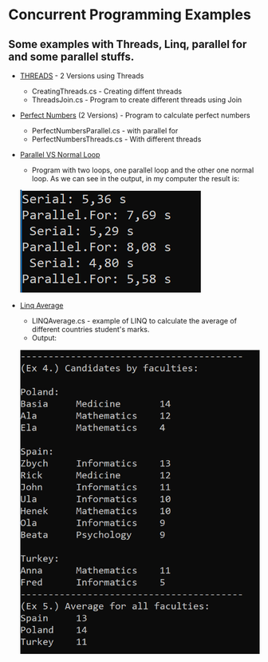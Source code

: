 # Concurrent Programming Examples
## Some examples with Threads, Linq, parallel for and some parallel stuffs.


* [THREADS](Threads/) - 2 Versions using Threads
	*  CreatingThreads.cs - Creating diffent threads
	*  ThreadsJoin.cs - Program to create different threads using Join

* [Perfect Numbers](PerfectNumbers/) (2 Versions) - Program to calculate perfect numbers
	*  PerfectNumbersParallel.cs - with parallel for
	*  PerfectNumbersThreads.cs - With different threads

* [Parallel VS Normal Loop](ParallelVSNormalLoop/)
	*  Program with two loops, one parallel loop and the other one normal loop. As we can see in the output, in my computer the result is:
			
	![Output Image](ParallelVSNormalLoop/output.png)

* [Linq Average](LinqAverage/)
	*  LINQAverage.cs - example of LINQ to calculate the average of different countries student's marks.
	*  Output:

	![Output Image](LinqAverage/imgs/output.png)
